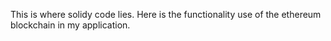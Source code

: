 This is where solidy code lies. Here is the functionality use of the ethereum blockchain in my application.
